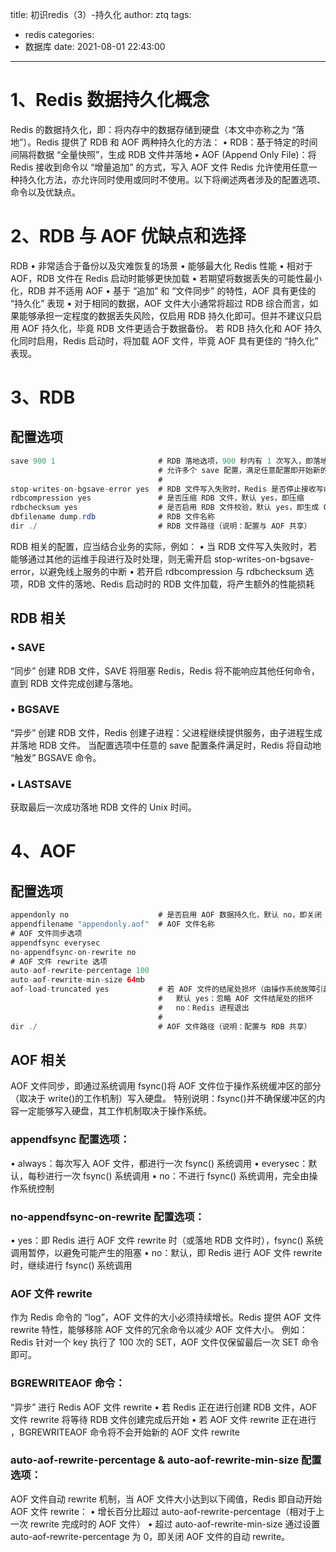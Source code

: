 title: 初识redis（3）-持久化
author: ztq
tags:
  - redis
categories:
  - 数据库
date: 2021-08-01 22:43:00

---

# 1、Redis 数据持久化概念

Redis 的数据持久化，即：将内存中的数据存储到硬盘（本文中亦称之为 “落地”）。Redis 提供了 RDB 和 AOF 两种持久化的方法：
•	RDB：基于特定的时间间隔将数据 “全量快照”，生成 RDB 文件并落地
•	AOF (Append Only File)：将 Redis 接收到命令以 “增量追加” 的方式，写入 AOF 文件
Redis 允许使用任意一种持久化方法，亦允许同时使用或同时不使用。以下将阐述两者涉及的配置选项、命令以及优缺点。

# 2、RDB 与 AOF 优缺点和选择

RDB
•	非常适合于备份以及灾难恢复的场景
•	能够最大化 Redis 性能
•	相对于 AOF，RDB 文件在 Redis 启动时能够更快加载
•	若期望将数据丢失的可能性最小化，RDB 并不适用
AOF
•	基于 “追加” 和 “文件同步” 的特性，AOF 具有更佳的 “持久化” 表现
•	对于相同的数据，AOF 文件大小通常将超过 RDB
综合而言，如果能够承担一定程度的数据丢失风险，仅启用 RDB 持久化即可。但并不建议只启用 AOF 持久化，毕竟 RDB 文件更适合于数据备份。
若 RDB 持久化和 AOF 持久化同时启用，Redis 启动时，将加载 AOF 文件，毕竟 AOF 具有更佳的 “持久化” 表现。

# 3、RDB

## 配置选项

```java
save 900 1                       # RDB 落地选项，900 秒内有 1 次写入，即落地新的 RDB 文件。
                                 # 允许多个 save 配置，满足任意配置即开始新的 RDB 文件落地；若无 save 配置，即表示关闭 RDB 数据持久化
                                 # 
stop-writes-on-bgsave-error yes  # RDB 文件写入失败时，Redis 是否停止接收写命令，默认 yes，即停止
rdbcompression yes               # 是否压缩 RDB 文件，默认 yes，即压缩
rdbchecksum yes                  # 是否启用 RDB 文件校验，默认 yes，即生成 CRC64，写入 RDB 文件结尾
dbfilename dump.rdb              # RDB 文件名称
dir ./                           # RDB 文件路径（说明：配置与 AOF 共享）
```

RDB 相关的配置，应当结合业务的实际，例如：
•	当 RDB 文件写入失败时，若能够通过其他的运维手段进行及时处理，则无需开启 stop-writes-on-bgsave-error，以避免线上服务的中断
•	若开启 rdbcompression 与 rdbchecksum 选项，RDB 文件的落地、Redis 启动时的 RDB 文件加载，将产生额外的性能损耗

## RDB 相关

### •	SAVE

“同步” 创建 RDB 文件，SAVE 将阻塞 Redis，Redis 将不能响应其他任何命令，直到 RDB 文件完成创建与落地。

### •	BGSAVE

“异步” 创建 RDB 文件，Redis 创建子进程：父进程继续提供服务，由子进程生成并落地 RDB 文件。
当配置选项中任意的 save 配置条件满足时，Redis 将自动地 “触发” BGSAVE 命令。

### •	LASTSAVE

获取最后一次成功落地 RDB 文件的 Unix 时间。

# 4、AOF

## 配置选项

```java
appendonly no                    # 是否启用 AOF 数据持久化，默认 no，即关闭
appendfilename "appendonly.aof"  # AOF 文件名称
# AOF 文件同步选项
appendfsync everysec             
no-appendfsync-on-rewrite no     
# AOF 文件 rewrite 选项
auto-aof-rewrite-percentage 100  
auto-aof-rewrite-min-size 64mb
aof-load-truncated yes           # 若 AOF 文件的结尾处损坏（由操作系统故障引起），Redis 启动时加载 AOF 文件，根据 aof-load-truncated 配置：
                                 #   默认 yes：忽略 AOF 文件结尾处的损坏
                                 #   no：Redis 进程退出
                                 #
dir ./                           # AOF 文件路径（说明：配置与 RDB 共享）
```

## AOF 相关

AOF 文件同步，即通过系统调用 fsync()将 AOF 文件位于操作系统缓冲区的部分（取决于 write()的工作机制）写入硬盘。
特别说明：fsync()并不确保缓冲区的内容一定能够写入硬盘，其工作机制取决于操作系统。

### appendfsync 配置选项：

•	always：每次写入 AOF 文件，都进行一次 fsync() 系统调用
•	everysec：默认，每秒进行一次 fsync() 系统调用
•	no：不进行 fsync() 系统调用，完全由操作系统控制

### no-appendfsync-on-rewrite 配置选项：

•	yes：即 Redis 进行 AOF 文件 rewrite 时（或落地 RDB 文件时），fsync() 系统调用暂停，以避免可能产生的阻塞
•	no：默认，即 Redis 进行 AOF 文件 rewrite 时，继续进行 fsync() 系统调用

### AOF 文件 rewrite

作为 Redis 命令的 “log”，AOF 文件的大小必须持续增长。Redis 提供 AOF 文件 rewrite 特性，能够移除 AOF 文件的冗余命令以减少 AOF 文件大小。
例如：Redis 针对一个 key 执行了 100 次的 SET，AOF 文件仅保留最后一次 SET 命令即可。

### BGREWRITEAOF 命令：

“异步” 进行 Redis AOF 文件 rewrite
•	若 Redis 正在进行创建 RDB 文件，AOF 文件 rewrite 将等待 RDB 文件创建完成后开始
•	若 AOF 文件 rewrite 正在进行 ，BGREWRITEAOF 命令将不会开始新的 AOF 文件 rewrite

### auto-aof-rewrite-percentage & auto-aof-rewrite-min-size 配置选项：

AOF 文件自动 rewrite 机制，当 AOF 文件大小达到以下阈值，Redis 即自动开始 AOF 文件 rewrite：
•	增长百分比超过 auto-aof-rewrite-percentage（相对于上一次 rewrite 完成时的 AOF 文件）
•	超过 auto-aof-rewrite-min-size
通过设置 auto-aof-rewrite-percentage 为 0，即关闭 AOF 文件的自动 rewrite。

